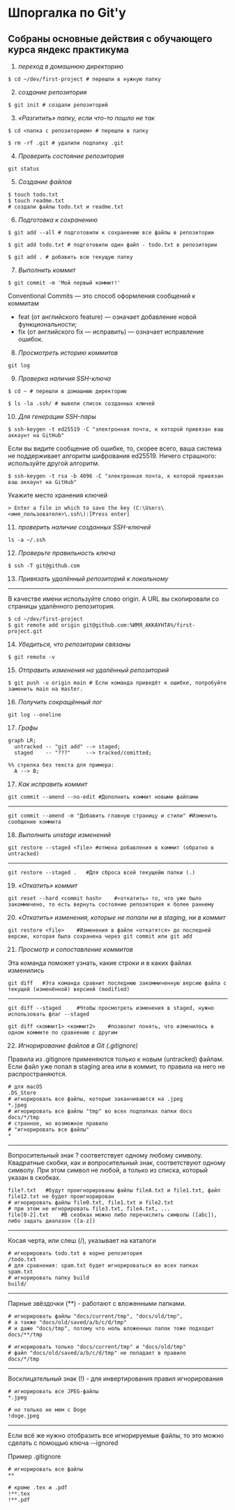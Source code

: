 ﻿# Шпоргалка по Git'у

## Собраны основные действия с обучающего курса яндекс практикума

1. *переход в домашнюю директорию*

```
$ cd ~/dev/first-project # перешли в нужную папку
```

2. *создание репозитория*

```
$ git init # создали репозиторий
```

3. *«Разгитить» папку, если что-то пошло не так*

```
$ cd <папка с репозиторием> # перешли в папку

$ rm -rf .git # удалили подпапку .git
```

4. *Проверить состояние репозитория*

```
git status
```

5. *Создание файлов*

```
$ touch todo.txt
$ touch readme.txt
# создали файлы todo.txt и readme.txt
```

6. *Подготовка к сохранению*

```
$ git add --all # подготовили к сохранению все файлы в репозитории
```

```
$ git add todo.txt # подготовили один файл - todo.txt в репозитории
```

```
$ git add . # добавить всю текущую папку
```

7. *Выполнить коммит*

```
$ git commit -m 'Мой первый коммит!'
```

Conventional Commits — это способ оформления сообщений к коммитам
* feat (от английского feature) — означает добавление новой функциональности;
* fix (от английского fix — исправить) — означает исправление ошибок.

8. *Просмотреть историю коммитов*

```
git log
```

9. *Проверка наличия SSH-ключа*

```
$ cd ~ # перешли в домашнюю директорию

$ ls -la .ssh/ # вывели список созданных ключей
```

10. *Для генерации SSH-пары*

```
$ ssh-keygen -t ed25519 -C "электронная почта, к которой привязан ваш аккаунт на GitHub"
```

Если вы видите сообщение об ошибке, то, скорее всего, ваша система не поддерживает алгоритм шифрования ed25519. Ничего страшного: используйте другой алгоритм.

```
$ ssh-keygen -t rsa -b 4096 -C "электронная почта, к которой привязан ваш аккаунт на GitHub"
```

Укажите место хранения ключей

```
> Enter a file in which to save the key (C:\Users\<имя_пользователя>\.ssh\):[Press enter]
```

11. *проверить наличие созданных SSH-ключей*

```
ls -a ~/.ssh
```

12. *Проверьте правильность ключа*

```
$ ssh -T git@github.com
```

13. *Привязать удалённый репозиторий к локальному*
------------------
В качестве имени используйте слово origin. А URL вы скопировали со страницы удалённого репозитория.

```
$ cd ~/dev/first-project
$ git remote add origin git@github.com:%ИМЯ_АККАУНТА%/first-project.git
```

14. *Убедиться, что репозитории связаны*

```
$ git remote -v
```

15. *Отправить изменения на удалённый репозиторий*

```
$ git push -u origin main # Если команда приведёт к ошибке, попробуйте заменить main на master.
```

16. *Получить сокращённый лог*

```
git log --oneline
```

17. *Графы*

```mermaid
graph LR;
  untracked -- "git add" --> staged;
  staged    -- "???"     --> tracked/comitted;

%% стрелка без текста для примера: 
  A --> B;
``` 

17. *Как исправить коммит*


```
git commit --amend --no-edit #Дополнить коммит новыми файлами
```
---------------
```
git commit --amend -m "Добавить главную страницу и стили" #Изменить сообщение коммита
```

18. *Выполнить unstage изменений*

```
git restore --staged <file> #отмена добавления в коммит (обратно в untracked)
```
------------------
```
git restore --staged .   #Для сброса всей текущейю папки (.)
```

19. *«Откатить» коммит*

```
git reset --hard <commit hash>    #«откатить» то, что уже было закоммичено, то есть вернуть состояние репозитория к более раннему
```

20. *«Откатить» изменения, которые не попали ни в staging, ни в коммит*

```
git restore <file>    #Изменения в файле «откатятся» до последней версии, которая была сохранена через git commit или git add
```

21. *Просмотр и сопоставление коммитов*

Эта команда поможет узнать, какие строки и в каких файлах изменились

```
git diff   #Эта команда сравнит последнюю закоммиченную версию файла с текущей (изменённой) версией (modified)
```
---------------

```
git diff --staged     #Чтобы просмотреть изменения в staged, нужно использовать флаг --staged
```

```
git diff <коммит1> <коммит2>    #позволит понять, что изменилось в одном коммите по сравнению с другим
```

22. *Игнорирование файлов в Git (.gitignore)*

Правила из .gitignore применяются только к новым (untracked) файлам.
Если файл уже попал в staging area или в коммит, то правила на него не распространяются.

```
# для macOS
.DS_Store
# игнорировать все файлы, которые заканчиваются на .jpeg
*.jpeg
# игнорировать все файлы "tmp" во всех подпапках папки docs
docs/*/tmp
# странное, но возможное правило
# "игнорировать все файлы"
*
```
-------------
Вопросительный знак ? соответствует одному любому символу. 
Квадратные скобки, как и вопросительный знак, соответствуют одному символу.
При этом символ не любой, а только из списка, который указан в скобках.

```
file?.txt   #будут проигнорированы файлы fileA.txt и file1.txt, файл file12.txt не будет проигнорирован
# игнорировать файлы file0.txt, file1.txt и file2.txt
# при этом не игнорировать file3.txt, file4.txt, ...
file[0-2].txt    #В скобках можно либо перечислить символы ([abc]), либо задать диапазон ([a-z])
```
-------------
Косая черта, или слеш (/), указывает на каталоги

```
# игнорировать todo.txt в корне репозитория
/todo.txt
# для сравнения: spam.txt будет игнорироваться во всех папках
spam.txt 
# игнорировать папку build
build/
```

------------
Парные звёздочки (**) - работают с вложенными папками.

```
# игнорировать файлы "docs/current/tmp", "docs/old/tmp",
# а также "docs/old/saved/a/b/c/d/tmp"
# и даже "docs/tmp", потому что ноль вложенных папок тоже подходит
docs/**/tmp

# игнорировать только "docs/current/tmp" и "docs/old/tmp"
# файл "docs/old/saved/a/b/c/d/tmp" не попадает в правило
docs/*/tmp
```

---------------
Восклицательный знак (!) - для инвертирования правил игнорирования

```
# игнорировать все JPEG-файлы
*.jpeg

# но только не мем с Doge
!doge.jpeg
```

-------------
Если всё же нужно отобразить все игнорируемые файлы,
то это можно сделать с помощью ключа --ignored

Пример .gitignore

```
# игнорировать все файлы
**

# кроме .tex и .pdf
!**.tex
!**.pdf 
```
